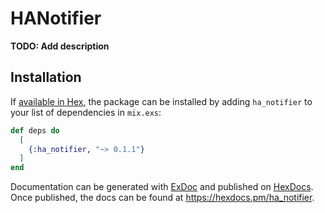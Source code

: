 # HANotifier

**TODO: Add description**

## Installation

If [available in Hex](https://hex.pm/docs/publish), the package can be installed
by adding `ha_notifier` to your list of dependencies in `mix.exs`:

```elixir
def deps do
  [
    {:ha_notifier, "~> 0.1.1"}
  ]
end
```

Documentation can be generated with [ExDoc](https://github.com/elixir-lang/ex_doc)
and published on [HexDocs](https://hexdocs.pm). Once published, the docs can
be found at <https://hexdocs.pm/ha_notifier>.

